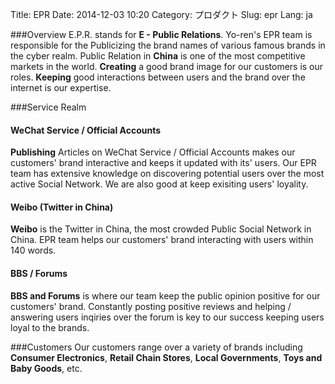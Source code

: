 Title: EPR
Date: 2014-12-03 10:20
Category: プロダクト
Slug: epr
Lang: ja

###Overview
E.P.R. stands for **E - Public Relations**.
Yo-ren's EPR team is responsible for the Publicizing the brand names of various famous brands in the cyber realm. Public Relation in **China** is one of the most competitive markets in the world. **Creating** a good brand image for our customers is our roles. **Keeping** good interactions between users and the brand over the internet is our expertise.

###Service Realm
#### **WeChat Service / Official Accounts**
**Publishing** Articles on WeChat Service / Official Accounts makes our customers' brand interactive and keeps it updated with its' users. Our EPR team has extensive knowledge on discovering potential users over the most active Social Network. We are also good at keep exisiting users' loyality.

#### **Weibo (Twitter in China)**
**Weibo** is the Twitter in China, the most crowded Public Social Network in China. EPR team helps our customers' brand interacting with users within 140 words.

#### **BBS / Forums**
**BBS and Forums** is where our team keep the public opinion positive for our customers' brand. Constantly posting positive reviews and helping / answering users inqiries over the forum is key to our success keeping users loyal to the brands.

###Customers
Our customers range over a variety of brands including **Consumer Electronics**, **Retail Chain Stores**, **Local Governments**, **Toys and Baby Goods**, etc.